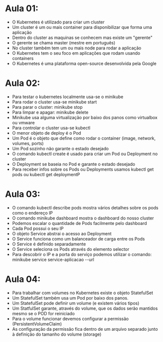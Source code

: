 # Aula 01:
  - O Kubernetes é utilizado para criar um cluster
  - Um cluster é um ou mais container para disponibilizar que forma uma aplicação
  - Dentro do cluster as maquinas se conhecem mas existe um "gerente"
  - O gerente se chama master (mestre em português)
  - No cluster também tem um ou mais node para rodar a aplicação
  - O Kubernetes tem o seu foco em aplicações que rodam usando containers
  - O Kubernetes é uma plataforma open-source desenvolvida pela Google

# Aula 02:

  - Para testar o kubernetes localmente usa-se o minikube
  - Para rodar o cluster usa-se minikube start
  - Para parar o cluster: minikube stop
  - Para limpar e apagar: minikube delete
  - Minikube usa alguma virtualização por baixo dos panos como virtualbox ou vmware
  - Para controlar o cluster usa-se kubectl
  - O menor objeto de deploy é o Pod
  - Um Pod é o objeto que define como rodar o container (image, network, volumes, ports)
  - Um Pod sozinho não garante o estado desejado
  - O comando kubectl create é usado para criar um Pod ou Deployment no cluster
  - O Deployment se baseia no Pod e garante o estado desejado
  - Para receber infos sobre os Pods ou Deployments usamos kubectl get pods ou kubectl get deploymentP


# Aula 03:

  - O comando kubectl describe pods mostra vários detalhes sobre os pods como o endereço IP
  - O comando minikube dashboard mostra o dashboard do nosso cluster
  - Podemos escalar o quantidade de Pods facilmente pelo dashboard
  - Cada Pod possui o seu IP
  - O objeto Service abstrai o acesso ao Deployment
  - O Service funciona como um balanceador de carga entre os Pods
  - O Service é definido separadamente
  - O Service seleciona os Pods através do elemento selector
  - Para descobrir o IP e a porta do serviço podemos utilizar o comando: minikube service service-aplicacao --url

# Aula 04:

  - Para trabalhar com volumes no Kubernetes existe o objeto StatefulSet
  - Um StatefulSet também usa um Pod por baixo dos panos.
  - Um StatefulSet pode definir um volume (e existem vários tipos)
  - Um StatfulSet garante, através do volume, que os dados serão mantidos mesmo se o POD for reiniciado
  - Para o volume funcionar devemos configurar a permissão (PersistentVolumeClaim)
  - As configuração da permissão fica dentro de um arquivo separado junto à definição do tamanho do volume (storage)